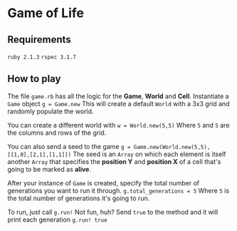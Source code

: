 Game of Life
============

Requirements
------------
`ruby 2.1.3`
`rspec 3.1.7`

How to play
----------
The file `game.rb` has all the logic for the **Game**, **World** and **Cell**.
Instantiate a `Game` object
`g = Game.new`
This will create a default `World` with a 3x3 grid and randomly populate the world.

You can create a different world with
`w = World.new(5,5)`
Where `5` and `5` are the columns and rows of the grid.

You can also send a seed to the game
`g = Game.new(World.new(5,5), [[1,0],[2,1],[1,1]])`
The seed is an `Array` on which each element is itself another `Array` that specifies the **position Y** and **position X** of a cell that's going to be marked as **alive**.

After your instance of `Game` is created, specify the total number of generations you want to run it through.
`g.total_generations = 5`
Where `5` is the total number of generations it's going to run.

To run, just call
`g.run!`
Not fun, huh?
Send `true` to the method and it will print each generation
`g.run! true`